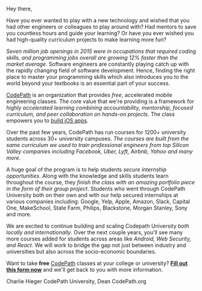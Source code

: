 

Hey there,


Have you ever wanted to play with a new technology and wished that you had other engineers or colleagues to play around with? Had mentors to save you countless hours and guide your learning? Or have you ever wished you had high-quality curriculum projects to make learning more fun?

*Seven million job openings in 2015 were in occupations that required coding skills, and programming jobs overall are growing 12% faster than the market average*. Software engineers are constantly playing catch up with the rapidly changing field of software development. Hence, finding the right place to master your programming skills which also introduces you to the world beyond your textbooks is an essential part of your success.

[CodePath](https://codepath.org/) is an organization that provides *free*, accelerated mobile engineering classes.  The core value that we&#39;re providing is a framework for *highly accelerated learning combining accountability, mentorship, focused curriculum, and peer collaboration on hands-on projects*. The class empowers you to [build iOS apps](http://blog.codepath.com/).

Over the past few years, CodePath has run courses for 1200+ university students across 30+ university campuses. *The courses are built from the same curriculum we used to train professional engineers from top Silicon Valley companies including Facebook, Uber, Lyft, Airbnb, Yahoo and many more*.

A huge goal of the program is to help students *secure internship opportunities*. Along with the knowledge and skills students learn throughout the course, they *finish the class with an amazing portfolio piece in the form of their group project*.  Students who went through CodePath University both on their own and with our help secured internships at various companies including: Google, Yelp, Apple, Amazon, Slack, Capital One, MakeSchool, State Farm, Philips, Blackstone, Morgan Stanley, Sony and more.

We are excited to continue building and scaling Codepath University *both locally and internationally*. Over the next couple years, you&#39;ll see many more courses added for students across areas like *Android, Web Security, and React*. We will work to bridge the gap not just between industry and universities but also across the socio-economic boundaries.

Want to take **free** [CodePath](https://codepath.org/) classes at your college or university? [**Fill out this form now**](http://bit.ly/CodePath_Application) and we'll get back to you with more information.


Charlie Hieger
CodePath University, Dean
CodePath.org

